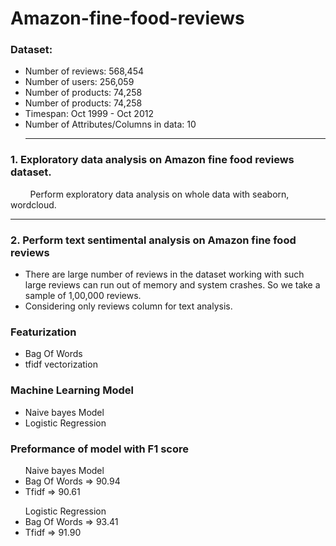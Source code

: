 # Amazon-fine-food-reviews
<h3>Dataset: </h3>
<ul> 

<li> Number of reviews: 568,454 </li>
<li> Number of users: 256,059 </li>
<li> Number of products: 74,258 </li>
<li>Number of products: 74,258 </li>
<li>Timespan: Oct 1999 - Oct 2012 </li>
<li>Number of Attributes/Columns in data: 10</li>
<hr>
</ul>
<h3> 1. Exploratory data analysis on Amazon fine food reviews dataset.</h3>
<p>&nbsp &nbsp &nbsp &nbsp Perform exploratory data analysis on whole data with seaborn, wordcloud.</p>
<hr>
<h3> 2. Perform text sentimental analysis on Amazon fine food reviews</h3>
<ul>
<li>There are large number of reviews in the dataset working with such large reviews can run out of memory and system crashes. So we take a sample of 1,00,000 reviews.</li>
<li>Considering only reviews column for text analysis.</li>
</ul>
<h3>Featurization</h3>
<ul>
<li> Bag Of Words </li>
<li> tfidf vectorization </li>
</ul>

<h3>Machine Learning Model</h3>
<ul> 
<li> Naive bayes Model </li>
<li> Logistic Regression </li>
</ul>

<h3>Preformance of model with F1 score</h3>
<ul>  Naive bayes Model 
<li> Bag Of Words => 90.94 </li>
<li> Tfidf => 90.61
</ul>
<ul>  Logistic Regression 
<li> Bag Of Words => 93.41 </li>
<li> Tfidf => 91.90
</ul>

